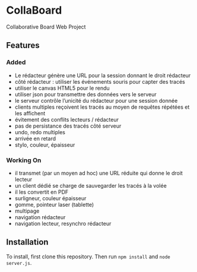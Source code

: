 # CollaBoard
Collaborative Board Web Project
## Features
### Added
- Le rédacteur génère une URL pour la session donnant le droit rédacteur
- côté rédacteur : utiliser les événements souris pour capter des tracés
- utiliser le canvas HTML5 pour le rendu
- utiliser json pour transmettre des données vers le serveur
- le serveur contrôle l’unicité du rédacteur pour une session donnée
- clients multiples reçoivent les tracés au moyen de requêtes répétées et les affichent
- évitement des conflits lecteurs / rédacteur
- pas de persistance des tracés côté serveur
- undo, redo multiples
- arrivée en retard
- stylo, couleur, épaisseur
### Working On
- il transmet (par un moyen ad hoc) une URL réduite qui donne le droit lecteur
- un client dédié se charge de sauvegarder les tracés à la volée
- il les convertit en PDF
- surligneur, couleur épaisseur
- gomme, pointeur laser (tablette)
- multipage
- navigation rédacteur
- navigation lecteur, resynchro rédacteur
## Installation
To install, first clone this repository. Then run `npm install` and `node server.js`.
